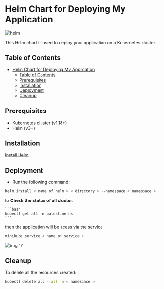 # Helm Chart for Deploying My Application

![helm](https://github.com/user-attachments/assets/025259fd-11b3-4f67-8a12-f8481e3aa02f)

This Helm chart is used to deploy your application on a Kubernetes cluster.

## Table of Contents

- [Helm Chart for Deploying My Application](#helm-chart-for-deploying-my-application)
  - [Table of Contents](#table-of-contents)
  - [Prerequisites](#prerequisites)
  - [Installation](#installation)
  - [Deployment](#deployment)
  - [Cleanup](#cleanup)

## Prerequisites

- Kubernetes cluster (v1.18+)
- Helm (v3+)

## Installation
 [Install Helm](https://helm.sh/docs/intro/install/).

## Deployment

- Run the following command:
```bash
helm install < name of helm > < directory > --namespace < namespace > --create-namespace
```

to **Check the status of all cluster**:

    ```bash
    kubectl get all -n palestine-ns
    ``` 

then the application will be acess via the service 

```bash
minikube service < name of service >
```

![img_17](https://github.com/user-attachments/assets/091ea5fa-58a7-4929-8bd9-9823256fb5e3)


## Cleanup

To delete all the resources created:

```bash
kubectl delete all --all -n < namespace >
```
